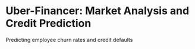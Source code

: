 # Uber-Financer: Market Analysis and Credit Prediction
Predicting employee churn rates and credit defaults

